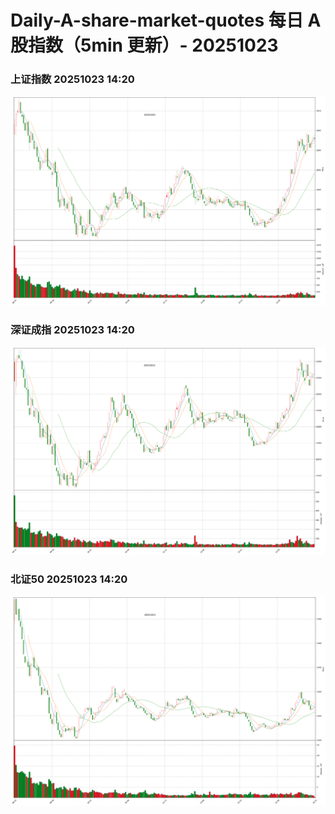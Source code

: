 
# Daily-A-share-market-quotes 每日 A 股指数（5min 更新）- 20251023

### 上证指数 20251023 14:20
![](./fig/2025/10/20251023-sh000001.png)

### 深证成指 20251023 14:20
![](./fig/2025/10/20251023-sz399001.png)

### 北证50 20251023 14:20
![](./fig/2025/10/20251023-bj899050.png)
